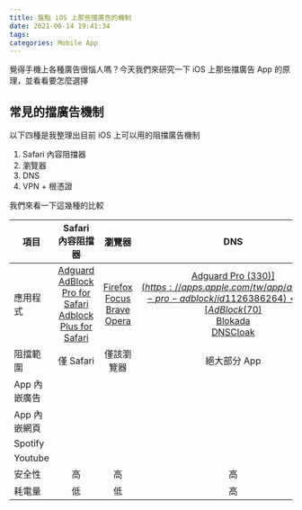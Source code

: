 ```yaml
---
title: 盤點 iOS 上那些擋廣告的機制
date: 2021-06-14 19:41:34
tags:
categories: Mobile App
---
```


覺得手機上各種廣告很惱人嗎？今天我們來研究一下 iOS 上那些擋廣告 App 的原理，並看看要怎麼選擇

## 常見的擋廣告機制
以下四種是我整理出目前 iOS 上可以用的阻擋廣告機制
1. Safari 內容阻擋器
2. 瀏覽器
3. DNS
4. VPN + 根憑證

我們來看一下這幾種的比較

| 項目 | Safari 內容阻擋器 | 瀏覽器 | DNS | VPN + 根憑證 | 
| - | :-: | :-: | :-: | :-: | 
| 應用程式 | [Adguard](https://apps.apple.com/tw/app/adguard-adblock-privacy/id1047223162)<br>[AdBlock Pro for Safari](https://apps.apple.com/tw/app/adblock-pro-for-safari/id1018301773)<br>[Adblock Plus for Safari](https://apps.apple.com/tw/app/adblock-plus-for-safari-abp/id1028871868) | [Firefox Focus](https://apps.apple.com/tw/app/firefox-focus-privacy-browser/id1055677337)<br>[Brave](https://apps.apple.com/tw/app/brave-browser-fast-web-privacy/id1052879175)<br>[Opera](https://apps.apple.com/tw/app/opera-touch-web-browser/id1411869974) | [Adguard Pro ($330)](https://apps.apple.com/tw/app/adguard-pro-adblock/id1126386264)<br>[AdBlock ($70)](https://apps.apple.com/tw/app/adblock/id691121579)<br>[Blokada](https://apps.apple.com/tw/app/blokada/id1508341781)<br>[DNSCloak](https://apps.apple.com/tw/app/dnscloak-secure-dns-client/id1452162351)| [Luna VPN](https://emban-networks.com/) | 
| 阻擋範圍 | 僅 Safari | 僅該瀏覽器 | 絕大部分 App | 所有 App | 
| App 內嵌廣告 | <i class="fas fa-times" style="color:red"></i> | <i class="fas fa-times" style="color:red"></i> | <i class="fas fa-check" style="color:green"></i> | <i class="fas fa-check" style="color:green"></i> | 
| App 內嵌網頁 | <i class="fas fa-times" style="color:red"></i> | <i class="fas fa-times" style="color:red"></i> | <i class="fas fa-check" style="color:green"></i> | <i class="fas fa-check" style="color:green"></i> | 
| Spotify | <i class="fas fa-times" style="color:red"></i> | <i class="fas fa-times" style="color:red"></i> | <i class="fas fa-times" style="color:red"></i> | <i class="fas fa-check" style="color:green"></i> | 
| Youtube | <i class="fas fa-times" style="color:red"></i> | <i class="fas fa-times" style="color:red"></i> | <i class="fas fa-times" style="color:red"></i> | <i class="fas fa-check" style="color:green"></i> | 
| 安全性 | 高 | 高 | 高 | 低 |
| 耗電量 | 低 | 低 | 高 | 高 |